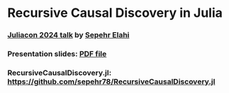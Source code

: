 # Recursive Causal Discovery in Julia

### [Juliacon 2024 talk](https://pretalx.com/juliacon2024/talk/FYFNAR) by [Sepehr Elahi](https://sepehrelahi.com/)
### Presentation slides: [PDF file](presentation.pdf)
### RecursiveCausalDiscovery.jl: https://github.com/sepehr78/RecursiveCausalDiscovery.jl
